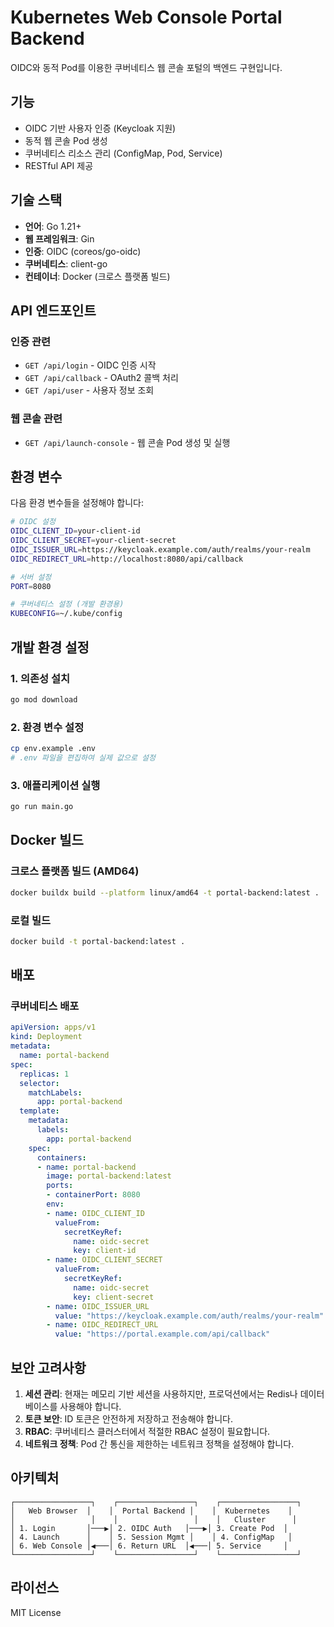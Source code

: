 # Kubernetes Web Console Portal Backend

OIDC와 동적 Pod를 이용한 쿠버네티스 웹 콘솔 포털의 백엔드 구현입니다.

## 기능

- OIDC 기반 사용자 인증 (Keycloak 지원)
- 동적 웹 콘솔 Pod 생성
- 쿠버네티스 리소스 관리 (ConfigMap, Pod, Service)
- RESTful API 제공

## 기술 스택

- **언어**: Go 1.21+
- **웹 프레임워크**: Gin
- **인증**: OIDC (coreos/go-oidc)
- **쿠버네티스**: client-go
- **컨테이너**: Docker (크로스 플랫폼 빌드)

## API 엔드포인트

### 인증 관련

- `GET /api/login` - OIDC 인증 시작
- `GET /api/callback` - OAuth2 콜백 처리
- `GET /api/user` - 사용자 정보 조회

### 웹 콘솔 관련

- `GET /api/launch-console` - 웹 콘솔 Pod 생성 및 실행

## 환경 변수

다음 환경 변수들을 설정해야 합니다:

```bash
# OIDC 설정
OIDC_CLIENT_ID=your-client-id
OIDC_CLIENT_SECRET=your-client-secret
OIDC_ISSUER_URL=https://keycloak.example.com/auth/realms/your-realm
OIDC_REDIRECT_URL=http://localhost:8080/api/callback

# 서버 설정
PORT=8080

# 쿠버네티스 설정 (개발 환경용)
KUBECONFIG=~/.kube/config
```

## 개발 환경 설정

### 1. 의존성 설치

```bash
go mod download
```

### 2. 환경 변수 설정

```bash
cp env.example .env
# .env 파일을 편집하여 실제 값으로 설정
```

### 3. 애플리케이션 실행

```bash
go run main.go
```

## Docker 빌드

### 크로스 플랫폼 빌드 (AMD64)

```bash
docker buildx build --platform linux/amd64 -t portal-backend:latest .
```

### 로컬 빌드

```bash
docker build -t portal-backend:latest .
```

## 배포

### 쿠버네티스 배포

```yaml
apiVersion: apps/v1
kind: Deployment
metadata:
  name: portal-backend
spec:
  replicas: 1
  selector:
    matchLabels:
      app: portal-backend
  template:
    metadata:
      labels:
        app: portal-backend
    spec:
      containers:
      - name: portal-backend
        image: portal-backend:latest
        ports:
        - containerPort: 8080
        env:
        - name: OIDC_CLIENT_ID
          valueFrom:
            secretKeyRef:
              name: oidc-secret
              key: client-id
        - name: OIDC_CLIENT_SECRET
          valueFrom:
            secretKeyRef:
              name: oidc-secret
              key: client-secret
        - name: OIDC_ISSUER_URL
          value: "https://keycloak.example.com/auth/realms/your-realm"
        - name: OIDC_REDIRECT_URL
          value: "https://portal.example.com/api/callback"
```

## 보안 고려사항

1. **세션 관리**: 현재는 메모리 기반 세션을 사용하지만, 프로덕션에서는 Redis나 데이터베이스를 사용해야 합니다.
2. **토큰 보안**: ID 토큰은 안전하게 저장하고 전송해야 합니다.
3. **RBAC**: 쿠버네티스 클러스터에서 적절한 RBAC 설정이 필요합니다.
4. **네트워크 정책**: Pod 간 통신을 제한하는 네트워크 정책을 설정해야 합니다.

## 아키텍처

```
┌─────────────────┐    ┌─────────────────┐    ┌─────────────────┐
│   Web Browser  │    │  Portal Backend │    │  Kubernetes    │
│                 │    │                 │    │   Cluster      │
│ 1. Login       │───▶│ 2. OIDC Auth   │───▶│ 3. Create Pod  │
│ 4. Launch      │    │ 5. Session Mgmt │    │ 4. ConfigMap   │
│ 6. Web Console │◀───│ 6. Return URL  │◀───│ 5. Service     │
└─────────────────┘    └─────────────────┘    └─────────────────┘
```

## 라이선스

MIT License 